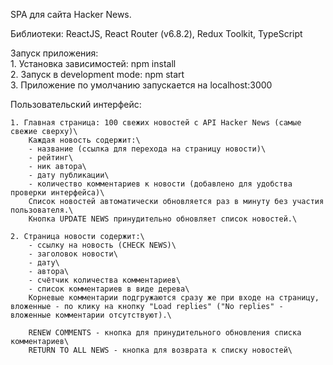 SPA для сайта Hacker News.

Библиотеки: ReactJS, React Router (v6.8.2), Redux Toolkit, TypeScript

Запуск приложения:\
    1. Установка зависимостей: npm install\
    2. Запуск в development mode: npm start\
    3. Приложение по умолчанию запускается на localhost:3000

Пользовательский интерфейс:

    1. Главная страница: 100 свежих новостей с API Hacker News (самые свежие сверху)\
        Каждая новость содержит:\
        - название (ссылка для перехода на страницу новости)\
        - рейтинг\
        - ник автора\
        - дату публикации\
        - количество комментариев к новости (добавлено для удобства проверки интерфейса)\
        Список новостей автоматически обновляется раз в минуту без участия пользователя.\
        Кнопка UPDATE NEWS принудительно обновляет список новостей.\

    2. Страница новости содержит:\
        - ссылку на новость (CHECK NEWS)\
        - заголовок новости\
        - дату\
        - автора\
        - счётчик количества комментариев\
        - список комментариев в виде дерева\
        Корневые комментарии подгружаются сразу же при входе на страницу, вложенные - по клику на кнопку "Load replies" ("No replies" - вложенные комментарии отсутствуют).\
        
        RENEW СOMMENTS - кнопка для принудительного обновления списка комментариев\
        RETURN TO ALL NEWS - кнопка для возврата к списку новостей\